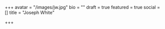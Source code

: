 +++
avatar = "/images/jw.jpg"
bio = ""
draft = true
featured = true
social = []
title = "Joseph White"

+++
